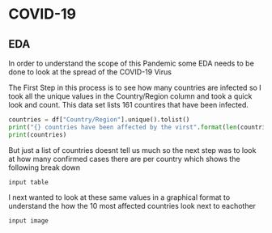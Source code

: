 # COVID-19

## EDA

In order to understand the scope of this Pandemic some EDA needs to be done to look at the spread of the COVID-19 Virus

The First Step in this process is to see how many countries are infected so I took all the unique values in the Country/Region column and took a quick look and count. This data set lists 161 countires that have been infected.

```python
countries = df["Country/Region"].unique().tolist()
print("{} countries have been affected by the virst".format(len(countries)))
print(countries)
```

But just a list of countries doesnt tell us much so the next step was to look at how many confirmed cases there are per country which shows the following break down

```
input table
```

I next wanted to look at these same values in a graphical format to understand the how the 10 most affected countries look next to eachother

```
input image
```